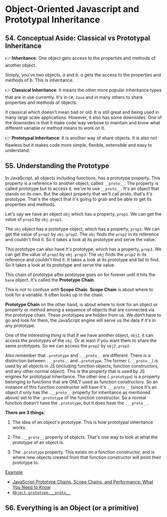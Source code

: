 # Object-Oriented Javascript and Prototypal Inheritance

## 54. Conceptual Aside: Classical vs Prototypal Inheritance

👉 **Inheritance**: One object gets access to the properties and methods of another object.

Simply, you've two objects, _a_ and _b_. _a_ gets the access to the properties and methods of _b_. This is inheritance.

👉 **Classical Inheritance**: It means the other more popular inheritance types that are in use currently. It's in `C#`, `Java` and in many others to share properties and methods of objects.

It classical which doesn't mean bad or old. It is still great and being used in many large scale applications. However, it also has some downsides. One of the downsides is that it make code way verbose to maintain and know what different variable or method means to work on it.

👉 **Prototypal Inheritance**: It is another way of share objects. It is also not flawless but it makes code more simple, flexible, extensible and easy to understand.

## 55. Understanding the Prototype

In JavaScript, all objects including functions, has a prototype property. This property is a reference to another object, called `__proto__`. The property is called prototype but to access it, we've to use `__proto__`. It's an object that stands on its own. But the object property that we'll call proto, that's it's prototype. That's the object that it's going to grab and be able to get its properties and methods.

Let's say we have an object `obj` which has a property, `prop1`. We can get the value of `prop1` by `obj.prop1`.

The `obj` object has a prototype object, which has a property, `prop2`. We can get the value of `prop2` by `obj.prop2`. The `obj` finds the `prop2` in its reference and couldn't find it. So it takes a look at its prototype and serve the value.

This prototype can also have it's prototype, which has a property, `prop3`. We can get the value of `prop3` by `obj.prop3`. The `obj` finds the `prop2` in its reference and couldn't find it. It takes a look at its prototype and fail to find. So it takes a look at its prototype and serve the value.

This chain of prototype after prototype goes on for forever until it hits the `base` object. It's called the **Prototype Chain**.

This is not to confuse with **Scope Chain**. **Scope Chain** is about where to look for a variable. It often looks up in the chain.

**Prototype Chain** on the other hand, is about where to look for an object or property or method among a sequence of objects that are connected via the prototype chain. These prototypes are hidden from us. We don't have to go and look for them, the JavaScript engine will serve us the data if it's in any prototype.

One of the interesting thing is that if we have another object, `obj2`, it can access the prototypes of the `obj`. Or at least if you want them to share the same prototypes. So we can access the `prop2` by `obj2.prop2`.

Also remember that `.prototype` and `.__proto__` are different. There is a distinction between `.__proto__` and `.prototype`. The former (`.__proto__`) is used by all objects in JS (including function objects, function constructors, and any other normal object). This is the property that is used by JS engines for prototypal inheritance. The other one (`.prototype`) is a property belonging to functions that are ONLY used as function constructors. So an instance of this function constructor will have it's `.__proto__` (since it's an object it only has the `.__proto__` property for inheritance as mentioned above) set to the `.prototype` of the function constructor. So a normal function doesn't have the `.prototype`, but it does have the `.__proto__`.

**There are 3 things**:

1. The idea of an object's prototype. This is how prototypal inheritance works.

2. The `.__proto__` property of objects. That's one way to look at what the prototype of an object is.

3. The `.prototype` property. This exists on a function constructor, and is where new objects created from that function constructor will point their prototype to.

[Example](./55.js)

- [JavaScript Prototype Chains, Scope Chains, and Performance: What You Need to Know](https://www.toptal.com/javascript/javascript-prototypes-scopes-and-performance-what-you-need-to-know)
- [`Object.prototype.__proto__`](https://developer.mozilla.org/en-US/docs/Web/JavaScript/Reference/Global_Objects/Object/proto)

## 56. Everything is an Object (or a primitive)
